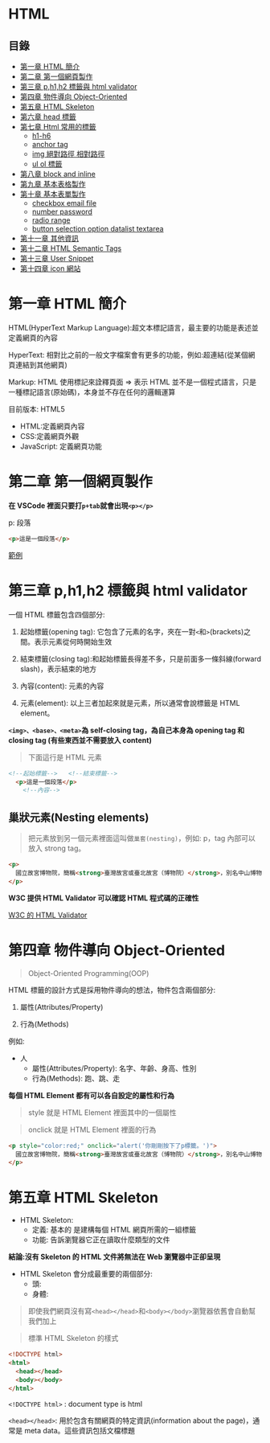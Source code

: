 # HTML

## 目錄

- [第一章 HTML 簡介](#第一章-HTML-簡介)
- [第二章 第一個網頁製作](#第二章-第一個網頁製作)
- [第三章 p,h1,h2 標籤與 html validator](#第三章-ph1h2-標籤與-html-validator)
- [第四章 物件導向 Object-Oriented](#第四章-物件導向-Object-Oriented)
- [第五章 HTML Skeleton](#第五章-HTML-Skeleton)
- [第六章 head 標籤](#第六章-head-標籤)
- [第七章 Html 常用的標籤](#第七章-Html-常用的標籤)
  - [h1-h6](#h1-h6)
  - [anchor tag](#anchor-tag)
  - [img 絕對路徑 相對路徑](#img-絕對路徑-相對路徑)
  - [ul ol 標籤](#ul-ol-標籤)
- [第八章 block and inline](#第八章-block-and-inline)
- [第九章 基本表格製作](#第九章-基本表格製作)
- [第十章 基本表單製作](#第十章-基本表單製作)
  - [checkbox email file](#checkbox-email-file)
  - [number password](#number-password)
  - [radio range](#radio-range)
  - [button selection option datalist textarea](#button-selection-option-datalist-textarea)
- [第十一章 其他資訊](#第十一章-其他資訊)
- [第十二章 HTML Semantic Tags](#第十二章-HTML-Semantic-Tags)
- [第十三章 User Snippet](#第十三章-User-Snippet)
- [第十四章 icon 網站](#第十四章-icon-網站)

# 第一章 HTML 簡介

HTML(HyperText Markup Language):超文本標記語言，最主要的功能是表述並定義網頁的內容

HyperText: 相對比之前的一般文字檔案會有更多的功能，例如:超連結(從某個網頁連結到其他網頁)

Markup: HTML 使用標記來詮釋頁面 => 表示 HTML 並不是一個程式語言，只是一種標記語言(原始碼)，本身並不存在任何的邏輯運算

目前版本: HTML5

- HTML:定義網頁內容
- CSS:定義網頁外觀
- JavaScript: 定義網頁功能

# 第二章 第一個網頁製作

**在 VSCode 裡面只要打`p+tab`就會出現`<p></p>`**

p: 段落

```HTML
<p>這是一個段落</p>
```

[範例](前端/HTML/01.html)

# 第三章 p,h1,h2 標籤與 html validator

一個 HTML 標籤包含四個部分:

1. 起始標籤(opening tag): 它包含了元素的名字，夾在一對`<`和`>`(brackets)之間。表示元素從何時開始生效

2. 結束標籤(closing tag):和起始標籤長得差不多，只是前面多一條斜線(forward slash)，表示結束的地方

3. 內容(content): 元素的內容

4. 元素(element): 以上三者加起來就是元素，所以通常會說標籤是 HTML element。

**`<img>、<base>、<meta>`為 self-closing tag，為自己本身為 opening tag 和 closing tag (有些東西並不需要放入 content)**

> 下面這行是 HTML 元素

```HTML
<!--起始標籤-->   <!--結束標籤-->
  <p>這是一個段落</p>
    <!--內容-->
```

## 巢狀元素(Nesting elements)

> 把元素放到另一個元素裡面這叫做`巢套(nesting)`，例如: p，tag 內部可以放入 strong tag。

```html
<p>
  國立故宮博物院，簡稱<strong>臺灣故宮或臺北故宮（博物院）</strong>，別名中山博物院，為臺灣最具規模的博物館以及臺灣八景之一，也是古代中國藝術史與漢學研究機構。館舍位於臺北市士林區，一年可接待超過614萬人次的參訪旅客，曾位列2015年全球參觀人數第六多的藝術博物館。
</p>
```

**W3C 提供 HTML Validator 可以確認 HTML 程式碼的正確性**

[W3C 的 HTML Validator](https://validator.w3.org/)

# 第四章 物件導向 Object-Oriented

> Object-Oriented Programming(OOP)

HTML 標籤的設計方式是採用物件導向的想法，物件包含兩個部分:

1. 屬性(Attributes/Property)

2. 行為(Methods)

例如:

- 人
  - 屬性(Attributes/Property): 名字、年齡、身高、性別
  - 行為(Methods): 跑、跳、走

**每個 HTML Element 都有可以各自設定的屬性和行為**

> style 就是 HTML Element 裡面其中的一個屬性

> onclick 就是 HTML Element 裡面的行為

```html
<p style="color:red;" onclick="alert('你剛剛按下了p標籤。')">
  國立故宮博物院，簡稱<strong>臺灣故宮或臺北故宮（博物院）</strong>，別名中山博物院，為臺灣最具規模的博物館以及臺灣八景之一，也是古代中國藝術史與漢學研究機構。館舍位於臺北市士林區，一年可接待超過614萬人次的參訪旅客，曾位列2015年全球參觀人數第六多的藝術博物館。
</p>
```

# 第五章 HTML Skeleton

- HTML Skeleton:
  - 定義: 基本的 是建構每個 HTML 網頁所需的一組標籤
  - 功能: 告訴瀏覽器它正在讀取什麼類型的文件

**結論:沒有 Skeleton 的 HTML 文件將無法在 Web 瀏覽器中正卻呈現**

- HTML Skeleton 會分成最重要的兩個部分:
  - 頭: <head></head>
  - 身體:<body></body>

> 即使我們網頁沒有寫`<head></head>`和`<body></body>`瀏覽器依舊會自動幫我們加上

> 標準 HTML Skeleton 的樣式

```html
<!DOCTYPE html>
<html>
  <head></head>
  <body></body>
</html>
```

`<!DOCTYPE html>` : document type is html

`<head></head>`: 用於包含有關網頁的特定資訊(information about the page)，通常是 meta data。這些資訊包括文檔標題<title> tag(這是強制性的)、script 或 css 文件等內容。

`<body></body>`: 網頁使用者可看見的內容，定義文檔的正文

`lang屬性`: 可以設定網頁的語言，[html lang attribute](https://www.w3schools.com/tags/ref_language_codes.asp)

    > Chinese (Traditional) :`zh-Hant`

`<!---->`: HTML 的註解寫法
`<meta charset="UTF-8" />`: 要放在<head></head>標籤裡面的最上面；charset:character set 的意思，文字編碼使用`UTF-8`

`meta`:是用來定義這個網頁本身的資訊

` <meta name="viewport" content="width=device-width, initial-scale=1.0" />` : viewport=>視窗，內容:設備寬度，網頁初始放大程度:原始大小，不放大也不縮小

    - 用 chorme 按 F12 可以看出`initial-scale=1.0"`的效果

```html
<!DOCTYPE html>
<html>
  <head>
    <title>我第一個製作的網頁</title>
  </head>
  <body>
    <h1>國立故宮博物院</h1>
    <h2>簡介：</h2>
    <p>
      國立故宮博物院，簡稱<strong>臺灣故宮</strong>或臺北故宮（博物院），別名中山博物院，為臺灣最具規模的博物館以及臺灣八景之一，也是古代中國藝術史與漢學研究機構。館舍位於臺北市士林區，一年可接待超過614萬人次的參訪旅客，曾位列2015年全球參觀人數第六多的藝術博物館。
      國立故宮博物院是隸屬於中華民國行政院的中央二級機關，故宮院長為特任官，視同部會首長。它的前身是成立於京兆地方（今北京）紫禁城外廷的古物陳列所，1925年10月10日在紫禁城內廷另外組織了故宮博物院，後來因為抗日戰爭爆發輾轉遷移至南京市和四川省等地，古物陳列所於第二次世界大戰後裁撤併入國立中央博物院籌備處。隨後第二次國共內戰衝突導致時局再陷動盪，包括國立北平故宮博物院在內的6個機構於是在1948年11月10日決定遷往臺灣，幾經改組易名，最終由國立北平故宮博物院和國立中央博物院籌備處合併為國立故宮博物院，1965年11月12日在臺北現址復院開幕。此後，博物館致力打造成為文化創意產業加值應用的虛擬博物館，館舍也歷經多次整修擴建。
    </p>
    <h2>故宮文物：</h2>
    <p>
      國立故宮博物院典藏為數近70萬件文物與藝術作品，大部分是原先國立北平故宮博物院、國立中央博物院籌備處和國立北平圖書館等機構所藏來自紫禁城、盛京行宮、避暑山莊、頤和園、靜宜園和國子監等處皇家舊藏；另有部分是編列預算購置，接收自第二次世界大戰結束日本歸還部分文物，以及透過各界捐贈和徵集而來。藏品時間跨度涵蓋新石器時代至今長達8,000年，各類藏品分別交由器物處、書畫文獻處和南院處等3個策展部門管理，當中以長篇銘文的青銅器、古代早期的名家書畫、善本古籍和官窯瓷器等蒐藏最具影響力。展廳內是按照文物類別以編年方式系統性地陳設7,000件展品，器物類展件相隔半年至2年輪換一次，書畫和圖書文獻類展件為每3個月定期更換。
      院區： 北部院區、南部院區
      故宮三寶：故宮三寶一般是指臺北國立故宮博物院蒐藏的范寬〈谿山行旅圖〉、郭熙〈早春圖〉和李唐〈萬壑松風圖〉等三幅北宋巨碑式水墨畫。近年亦有將〈翠玉白菜〉、〈肉形石〉和〈毛公鼎〉合稱之說法。
    </p>
  </body>
</html>
```

**在 vscode 裡面，只要打`!`就可以跳出 HTML Skeleton**

```html
<!DOCTYPE html>
<!--lang屬性可以設定網頁的語言-->
<html lang="en">
  <head>
    <meta charset="UTF-8" />
    <meta name="viewport" content="width=device-width, initial-scale=1.0" />
    <title>Document</title>
  </head>
  <body>
    <h1>國立故宮博物院</h1>
    <h2>簡介：</h2>
    <p>
      國立故宮博物院，簡稱<strong>臺灣故宮</strong>或臺北故宮（博物院），別名中山博物院，為臺灣最具規模的博物館以及臺灣八景之一，也是古代中國藝術史與漢學研究機構。館舍位於臺北市士林區，一年可接待超過614萬人次的參訪旅客，曾位列2015年全球參觀人數第六多的藝術博物館。
      國立故宮博物院是隸屬於中華民國行政院的中央二級機關，故宮院長為特任官，視同部會首長。它的前身是成立於京兆地方（今北京）紫禁城外廷的古物陳列所，1925年10月10日在紫禁城內廷另外組織了故宮博物院，後來因為抗日戰爭爆發輾轉遷移至南京市和四川省等地，古物陳列所於第二次世界大戰後裁撤併入國立中央博物院籌備處。隨後第二次國共內戰衝突導致時局再陷動盪，包括國立北平故宮博物院在內的6個機構於是在1948年11月10日決定遷往臺灣，幾經改組易名，最終由國立北平故宮博物院和國立中央博物院籌備處合併為國立故宮博物院，1965年11月12日在臺北現址復院開幕。此後，博物館致力打造成為文化創意產業加值應用的虛擬博物館，館舍也歷經多次整修擴建。
    </p>
  </body>
</html>
```

# 第六章 head 標籤

[head 標籤說明](https:/htmlhead.dev)

` <meta name="description" content="這是一個簡單介紹故宮博物院的網站" />`: 加這行有助於 SEO，幫助人們更容易找到這個網站；搜尋引擎下面的文字介紹也會來自這裡的`content`
`<meta name="robots" content="index,follow" />`:讓搜尋引擎能較容易找到網頁
`<meta name="googlebot" content="index,follow" />`:讓 GOOGLE 的搜尋引擎能更容易地找到你的網頁
`<meta name="author" content="Jaon Hu" />`:可以設定網頁的作者是誰

# 第七章 Html 常用的標籤

### h1-h6

- `<h1>`到`<h6>`標籤用於定義 HTML 標題。`<h1>`是最重要的~`<h6>`是最不重要的
- HTML 裡面沒有`<h7>`標籤

**注意:每頁只使用一個`<h1>`，這應該代表整個頁面的主頁標題/主題**

**特別注意:`<h1>`~`<h6>`的標籤並不是拿來調整文字大小，文字大小應該使用 css 做修改，HTML 標籤的任務是定義整個網頁架構，因此並須正確的使用 HTML 標籤，才可以讓網頁做到 SEO(Search Engine Optimization)**

### anchor tag

- `<p>`標籤定義了一個段落。瀏覽器會自動在每個`<p>`元素之前和之後添加一行空行
- `<a>`標籤(anchor tag):用於網頁的超連結，用於在連結其他網頁或同一網頁的某些部份

  - 屬性:

  1. `href`(hypertext reference)=>`<a href=""></a>`，他用於提供 absolute linking 或 relative linking 作為其'href'的值
  2. `target`: 用來決定新頁面是否會開啟新的瀏覽器分頁
     - `_self`(預設): 顯示的地方為目前的網頁
     - `_blank`: 會開啟新的分頁顯示
     - `_blank`: 會開啟新的分頁顯示

  - 也可以用`<base>`標籤來定義所有`<a>`標籤的 target

  ```html
  <head>
    <base target="_blank" />
    <!--讓預設變target="_blank"-->
  </head>
  ```

```html
<!-- 相對連結 -->
<a href="https://www.npm.gov.tw/" target="_self">故宮網站連結</a>
<a href="https://www.npm.gov.tw/" target="_blank">故宮網站連結</a>
<!-- 相對連結 -->
<a href="./html.md">html說明文件</a>
```

### img 絕對路徑 相對路徑

- `<img>`標籤用於 HTML 頁面中嵌入圖像，`src`(source)是圖片來源，`alt`(alternative)是圖片無法顯示時使用的替代文字

- `<img>、<base>、<meta>`為 self-closing tag，為自己本身為 opening tag 和 closing tag (有些東西並不需要放入 content)

  1.絕對路徑(absolute linking/path):使用完整的 URL 當作連結對象，如果要連結不在伺服器內的資源時就要使用絕對路徑

  2.相對路徑(relative linking/path):可以連結到相對目前文件所在位置的檔案

        - `.`:代表目前HTML文件所在資料夾位置
        - `..`:代表上層資料夾位置
        - `/`:可以從根目錄向下連結

**注意:文件與檔案名稱不建議中間留空白，不然路徑很容易抓不到!!**

```html
<!-- 鄉對路徑 -->
<img
  width="600"
  height="300"
  src="./範例/故宮範例/img/故宮圖片1.jpeg"
  alt="無法顯示"
/>
<!-- 絕對路徑 -->
<img
  width="600"
  height="300"
  src="https://upload.wikimedia.org/wikipedia/commons/b/b4/NationalPalace_MuseumFrontView.jpg"
  alt="無法顯示"
/>
```

### ul ol 標籤

- `<ul>`:代表 unordered list，沒有順序性的列表
- `<ol>`:代表 ordered list，有順序性的列表
- `<li>`:`<ul>`和`<ol>`裡面的東西，有幾個東西就要放幾個`<li>`

```html
<h2>故宮院區</h2>
<ul>
  <li>北部院區</li>
  <li>南部院區</li>
</ul>
```

```html
<h2>故宮三寶</h2>
<ol>
  <li>范寬〈谿山行旅圖〉</li>
  <li>郭熙〈早春圖〉</li>
  <li>李唐〈萬壑松風圖〉</li>
</ol>
```

**[<ol>是可以設定改變排序樣式的屬性](https://developer.mozilla.org/en-US/docs/Web/HTML/Element/ol)**

```html
<h2>故宮三寶</h2>
<ol type="i">
  <li>范寬〈谿山行旅圖〉</li>
  <li>郭熙〈早春圖〉</li>
  <li>李唐〈萬壑松風圖〉</li>
</ol>
```

**[<ul>是可以設定改變排序樣式的屬性](https://developer.mozilla.org/en-US/docs/Web/HTML/Element/ul)**

- type:
  - circle
  - disc
  - square

**預設是:disc**

**注意:這些屬性都可以用 css 來設計，建議用 css 來做**

```html
<h2>故宮三寶</h2>
<ul type="disc">
  <li>范寬〈谿山行旅圖〉</li>
  <li>郭熙〈早春圖〉</li>
  <li>李唐〈萬壑松風圖〉</li>
</ul>
```

**也可以使用巢狀元素(Nesting elements)的形式**

```html
<h2>故宮三寶</h2>
<ol>
  <li>范寬〈谿山行旅圖〉</li>
  <li>郭熙〈早春圖〉</li>
  <li>李唐〈萬壑松風圖〉</li>
  <li>
    另外三寶
    <ol>
      <li>〈翠玉白菜〉</li>
      <li>〈肉形石〉</li>
      <li>〈毛公鼎〉</li>
    </ol>
  </li>
</ol>
```

```html
<h2>故宮三寶</h2>
<ol>
  <li>范寬〈谿山行旅圖〉</li>
  <li>郭熙〈早春圖〉</li>
  <li>李唐〈萬壑松風圖〉</li>
  <li>
    另外三寶
    <ul>
      <li>〈翠玉白菜〉</li>
      <li>〈肉形石〉</li>
      <li>〈毛公鼎〉</li>
    </ul>
  </li>
</ol>
```

# 第八章 block and inline

**在 HTML 中有兩種重要元素的類別:**

- block elements(區塊級元素):

  - 定義: 在頁面中組成一個可見區塊，會單獨佔據一行，前後內容都將以一個換行分隔
  - 作用: 傾向作為於頁面上的結構化元素(structural elements)

    - 段落: `<p>`
    - 列表: `<ul>`、`<ol>`
    - 導航選單(navigation menus)
    - 頁尾(footers)
    - `<body>`
    - `<div>`

  - 注意: block element 不會巢套在 inline elements 中，但有可能會巢套其他 block element 中。例如:<div>(division)，但 inline elements 可以巢套在 block element 之中。

- inline-block: 留到 css box model 再解釋

- inline elements:
  - 定義: 放在 block elements 之中的內容，這些元素只由文件內容的一小部分組成，而非由完整的段落或群組式內容組成
  - 用法呈現: 當好幾個 inline elements 放一起，會以並排的方式呈現
    - `<a>`
    - `<span>`

# 第九章 基本表格製作

**製作表格必須使用以下這幾種標籤:**

- `<table>` : 定義了整個表格
- `<tr>`(table row) : 用於建構每一行
- `<th>`(table head) : 定義 HTML 表格中的標題單元格
- `<td>`(table data): 定義實際數據

**注意:`<td>`和`<th>`並不會重複使用**

**製作表格常用屬性:**

- `colspan`: 定義表格單元格應跨越的列數
- `rowspan`: 定義表格單元格應跨越的行數

```html
<table>
  <tr>
    <th colspan="3">國立故宮博物院</th>
  </tr>
  <tr>
    <th>所屬部門</th>
    <th>員額</th>
    <th>授權法源</th>
  </tr>

  <tr>
    <td>行政院</td>
    <td>502人(2020年)</td>
    <td><<行政院組織法>> <<國立故宮博物院組織法>></td>
  </tr>
</table>
```

**選擇性使用的標籤:(語意上的標籤對外觀沒有任何影響)**

- `<thead>`: 定義表格的表頭部分，通常包含標題列（header row），用於描述表格的每一列的含義。

```html
<table>
  <thead>
    <tr>
      <th>Name</th>
      <th>Age</th>
      <th>City</th>
    </tr>
  </thead>
</table>
```

- `<tbody>`: 定義表格的主要內容部分（body），通常用於存放多行數據

```html
<table>
  <thead>
    <tr>
      <th>Name</th>
      <th>Age</th>
      <th>City</th>
    </tr>
  </thead>
  <tbody>
    <tr>
      <td>John</td>
      <td>25</td>
      <td>New York</td>
    </tr>
    <tr>
      <td>Jane</td>
      <td>30</td>
      <td>San Francisco</td>
    </tr>
  </tbody>
</table>
```

- `<tfoot>`:定義表格的表尾部分，通常用於顯示總結或附加資訊。

```html
<table>
  <thead>
    <tr>
      <th>Name</th>
      <th>Age</th>
      <th>City</th>
    </tr>
  </thead>
  <tbody>
    <tr>
      <td>John</td>
      <td>25</td>
      <td>New York</td>
    </tr>
    <tr>
      <td>Jane</td>
      <td>30</td>
      <td>San Francisco</td>
    </tr>
  </tbody>
  <tfoot>
    <tr>
      <td colspan="3">Total: 2 entries</td>
    </tr>
  </tfoot>
</table>
```

# 第十章 基本表單製作

**表單目的和作用: 前端 HTML 表單內的資料會被傳到後端伺服器，而伺服器會把收到的資料存放到資料庫，再回傳一個回應給客戶端**

**`<From>`標籤的屬性:**

- action: 定義了在 HTML 文檔中提交表單時將表單數據發送到何處
- method: 告訴瀏覽器如何將表單數據發送到伺服器(沒有做預設的值會是 GET)
  - GET:
    - 方法:from data 會被附加到 action 指定的 URL，並且用`?`分隔數據。
    - 用途: 通常用來向伺服器發送非隱密資料，或向伺服器請求資料
  - POST:
    - 方法: 會把資料隱藏起來，不會出現在 URL 裡面，必須在 DevTools 才能看見資料
    - 用途: 通常用來向伺服器寄出隱密資料(例如密碼)，或用來向伺服器送出需要被儲存或處理的資料

**注意:在`<from>`標籤內的所有內容，有設定 name 屬性的資料才會被送到後端伺服器**

> 可從網址查看

**常見`<input>`標籤屬性:**

- type:
  - text
  - checkbox
  - email
  - file
  - number
  - password
  - radio
  - range
- checked
- max
- min
- maxlength
- minlength
- placeholder
- required
- value

**<button>標籤若放在<from>標籤內，則預設的 type 是 submit**

**跟<input>常用的搭配為<label>，<label>有一個屬性叫`for`，若這屬性和<input>裡的`id`屬性名稱相同的話，就可以再點 label 時<input>同時被聚焦**

```html
<label for="name">name</label> <input id="name" type="text" name="name" />
```

[input 說明文件](https://developer.mozilla.org/en-US/docs/Web/HTML/Element/input)

### checkbox email file

1. checkbox:

- checkbox 的 label 標籤大多會放在 input 的後面，label 的 for 和 id 名稱要一樣,這樣在點 label 的文字時才會憶起跟著打勾
- 要記得在 input 標籤裡面增加 name 的屬性，submit 才會把資料給後端
- 如果沒有特別設定 input 裡面的 value 屬性的話，打勾預設為 on，沒有打勾就不會送東西給後端
- input 裡面直接加屬性 checked 預設就會是打勾的
- type 為 text，value 是使用者所決定，但 checkbox 的 value 是由前端工程師所決定

```html
<input
  type="checkbox"
  id="newspaper"
  name="newspaper"
  value="subscribe"
  checked
/>
<label for="newspaper">order newspaper?</label>
```

**小題外話: 行為經濟學:有關器官捐贈問題，可以預設打勾，不要再把勾勾拿掉**

2. email:

- email 外表跟 type 設定 text 沒什麼不同，差別只差在他會檢查格式是否符合 email，若不符合是不會讓使用者提交表單，他會跑一個警告告訴使用者請填入 email 格式

- input 有個屬性叫 required，意思是強制讓使用者輸入這格欄位，若沒填入欄位是不可以提交表單

```html
<input
 <label for="email">email</label>
<input type="email" name="email" id="email" required />
```

3. file:

- 可以讓使用者上傳文件到後端

```html
<input type="file">請上傳檔案</input>
```

### number password

4. number:

- 只能輸入數字，並且有上下箭頭可以選

- 如果想讓使用者預設有值，可以在後面加上 value 這個屬性，並且賦予它值

- 年齡有特別的屬性: min(最小值)和 max(最大值)

- step 屬性:

  - 可以設定按上下一次跳多少數字間隔，但只有整數，如果不寫預設值為 1
  - 若 step 設定為整數就只能填整數，若設定為小數點可以填包含小數點的值

```html
<label for="age">age:</label>
<input
  type="number"
  name="age"
  id="age"
  min="0"
  max="125"
  step="2"
  step="0.1"
/>
```

5. password:

- 輸入的東西會成為 `*` ，不會直接被看到
- minlength: 限制最短長度
- maxlength: 限制最長長度
- placeholder: 在沒有填值的情況下預設會出現的東西

```html
<label for="password">password</label>
<input type="password" id="password" name="password" minlength="6" />

<input type="checkbox" id="showPassword" />
<label for="showPassword">show password</label>

<script>
  let showPassword = document.queryselector("#showPassword");
  let password = document.queryselector("#password");
  showPassword.addElementListener("click", () => {
    if (password.type === "text") {
      password.type = "password";
    } else {
      password.type = "text";
    }
  });
</script>
```

**min 和 max 是給數字使用 minlength 和 maxlength 是給輸入文字(text、password)使用**

### radio range

6. range

- 設定屬性 type 為 range 和 type 為 number 其實是一樣的，只不過一個是輸入，一個是用拖拉決定值
- 可以在 input 的前後面加數字，可以設定範圍

```html
<label for="height">height:</label> 0<input
  type="range"
  name="height"
  id="height"
  min="0"
  max="250"
  step="50"
/>250
```

7. radio

- 與 checkbox 不一樣的點在於 在一個選項集合裡面 checkbox 可以多選，但 radio 是單選
- 由 name 來控制是否是一個 set，屬性 name 名稱一樣代表是一組 set
- checked 一樣可以預設勾選的選項
- 若要強制填寫要在相同 name 的 其中一個 input tag 裡面加上 required

```html
<input type="radio" id="male" value="male" name="gender" />
<label for="male">male</label>
<input type="radio" id="female" value="female" name="gender" required />
<label for="female">female</label>
<input type="radio" id="other" value="other" name="gender" />
<label for="other">other</label>
```

# button selection option datalist textarea

**其他的標籤:**

1. button:

- 如果放在 form 標籤裡面，預設的值會是 submit
- 有三種不同的 type
  - submit: 如果放在表單裡面，點擊時就會把表單的資料給交出去給後端
  - reset: 所有的值都會被重新設定
  - button: 預設的 type，前提是不要放在 form 裡面

2. selection: 下拉是選單，裡面會包含 option tag

3. option: 為下拉式選單的選項，value 屬性為會送給後端的值，content 內容則是顯示給使用者的文字

- 若要清除預設，可以加一個空白的 option，為了避免傳空白的值記得在 select 標籤裡面新增 required 屬性

```html
<label for="gender">gender</label>
<select name="gender" id="gender" required>
  <option></option>
  <option value="male">male</option>
  <option value="female">female</option>
  <option value="other">other</option>
</select>
```

4. datalist

- 可以幫 input tag 完成自動填入的功能

- 方法: input tag 的屬性 list 值要填上跟 datalist tag id 一樣的名稱，這樣在 input 輸入有相似的字，就會自動跑出選項

- datalist 裡的選項也是使用 option 去包裹，用法和 select 裡的 option 一樣

```html
<label for="area">City</label>
<input list="area_list" type="text" id="area" name="area" />
<datalist id="area_list">
  <option value="Taipei">Taipei City</option>
  <option value="New Taipei">New Taipei City</option>
  <option value="Taoyuan">Taoyuan City</option>
  <option value="Taichung">Taichung City</option>
  <option value="Tainan">Tainan City</option>
  <option value="Kaohsiung">Kaohsiung City</option>
</datalist>
```

5. textarea

- 可以讓使用者自動拖拉設定大小的輸入框
- 有兩個屬性可以設定大小
  1. cols: 行的數量
  2. rows: 列的數量

```html
<label for="suggestion"></label>
<textarea
  name="suggestion"
  cols="30"
  rows="10"
  id="suggestion"
  placeholder="Write some suggestion"
></textarea>
```

# 第十一章 其他資訊

1. HTML 中的註解以`<!--`開頭並以`-->`結尾

- 功用:
  - 過一個月或一年以後回來看自己的程式碼看得懂
  - 跟別人一起工作的時候，讓別人看得懂

2. `<br>` 標籤: 插入一個換行符號。

- 使用時機: 想換行但不想要開始一個新`<p>` 標籤的時候，例如:寫詩或寫住址

```html
<p>
  Shall I compare thee to a summer’s day?<br />
  Thou art more lovely and more temperate:<br />
  Rough winds do shake the darling buds of May,<br />
  And summer’s lease hath all too short a date:<br />
  Sometime too hot the eye of heaven shines,<br />
  And often is his gold complexion dimm’d; <br />
  And every fair from fair sometime declines, <br />
  By chance, or nature’s changing course untrimm’d; <br />
  But thy eternal summer shall not fade, <br />
  Nor lose possession of that fair thou ow’st, <br />
  Nor shall death brag thou wander’st in his shade, <br />
  When in eternal lines to time thou grow’st: <br />
  So long as men can breathe, or eyes can see, <br />
  So long lives this, and this gives life to thee.<br />
</p>
```

3. `<hr>`(horizontal rule) 標籤: 水平規則，段落之間的主題中斷

- 例如: 故事中場景變化，或章節內的主題轉移

4. HTML entity: 可以使用與號(&)開頭並以分號(;)結尾
   [HTML entity](https://www.htmlsymbols.xyz/)

5. index.html 是伺服器在目錄中查找的默認文件，打 domain name 連過來就會先找 index.html

6. self-closing tag 和所有其他標籤之間的重要區別是自閉合標籤，代表 void element。img 和 br 等 void element 不能包含任何 content。所有其他標籤可能(但不是必須)包含 content。

7. Favicon 是 favorites icon 的縮寫，瀏覽器可以將 favicon 顯示於瀏覽器的網址列中，也可置於書籤列表的網站名前，通常來說 icon 的名稱會設定為 favicon.ico

```html
<link rel="icon" href="./故宮範例/img/favicon.ico" />
```

# 第十二章 HTML Semantic Tags

> Sematics(語意)是指一段 code 的含意，例如"這個 HTML 元素有什麼目的或作用"，而不是"它看起來像什麼?"
> 傳統上來說，我們會在網頁大量使用`<div>`來表示不同的區塊，但`<div>`本身不代表任何含意。從 HTML5 開始新增了`<article>`,`<aside>`,`<details>`,`<figcaption>`,`<figure>`,`<footer>`,`<header>`,`<main>`,`<mark>`,`<nav>`,`<section>`,`<summary>`,`<time>`這些 semantic tags。
> Semantic elements = elements with a meaning

> 正確的使用這些 semantic tags 可以告訴網頁瀏覽器與開發者每個標籤的作用與功能。

**這些東西跟`<div>`並沒有實質性的差別，只是讓寫程式的人更加知道這是什麼東西**

- `<nav>`:製作導覽列
- `<main>`:網站主要內容
- `<header>`:網站標題
- `<footer>`: 頁尾

```html
<header>
  <nav></nav>
</header>
<main></main>
<footer></footer>
```

[其餘東西請參考 w3s](https://www.w3schools.com/html/html5_semantic_elements.asp)

# 第十三章 User Snippet

> 文字編輯器，包含 vscode,atom,sunlime text 等等都有提供 user snippet 的功能。User snippet 是指，每個程式語言都可以設定使用者可客製化的程式碼片段。程式碼片段可被重複使用，使程式開發效率可以提升。

> 每個 user snippet 可以設定名稱、程式碼主體、描述以及 trigger。

    - Trigger: 我們需要打什麼才能觸發 snippet 選項。名稱與描述則是可以隨意填寫。
    - 例如: `!`: 出現 HTML Skeleton

> [snippet generator](https://snippet-generator.app/?description=&tabtrigger=&snippet=&mode=vscode)

    - Description: 對 snippet 的描述
    - trigger: 輸入什麼來引發
    - snippet: 輸入引發的正文

> 範例(製作自己的 snippet):

![snippet](../../img/html/snippet.png)
![snippet](../../img/html/02.png)
![snippet](../../img/html/03.png)
![snippet](../../img/html/04.png)

# 第十四章 免費 icon 網站

- Font Awesome （需註冊下載）

  - 提供 SVG 與 Web 字體格式的圖示
  - 適用於 HTML、CSS 和 JavaScript
  - 內建於許多前端框架，例如 Bootstrap

- Google Material Icons

  - Google Material Design 的官方圖示庫
  - 適用於 Android、Web 和 iOS
  - 提供 SVG、PNG 和 Web 字體

- Heroicons

  - Tailwind CSS 官方提供的免費圖示
  - 適合搭配 Vue.js、React、Tailwind

- Remix Icon

  - 免費且精緻的 2D 圖示庫
  - 提供 SVG 和 Web 字體格式
  - 適用於網頁與移動端設計

- Bootstrap Icons

  - Bootstrap 官方圖示庫
  - 適合 Bootstrap 開發的專案

- Feather Icons

  - 極簡風格的 SVG 圖示庫
  - 適合搭配 Vue.js、React 等前端框架

- Flaticon（部分免費）

  - 提供大量 PNG、SVG 圖示
  - 部分圖示需標註來源

- Iconfinder（部分免費）

  - 提供多種風格的圖示
  - 部分資源可免費使用，但需標註出處

- Icons8（部分免費）

  - 提供 PNG、SVG、WebP、Base64 圖示
  - 需註冊才能下載部分免費圖示

- The Noun Project（部分免費）

  - 提供創意性強的圖示，適合 UI/UX 設計

